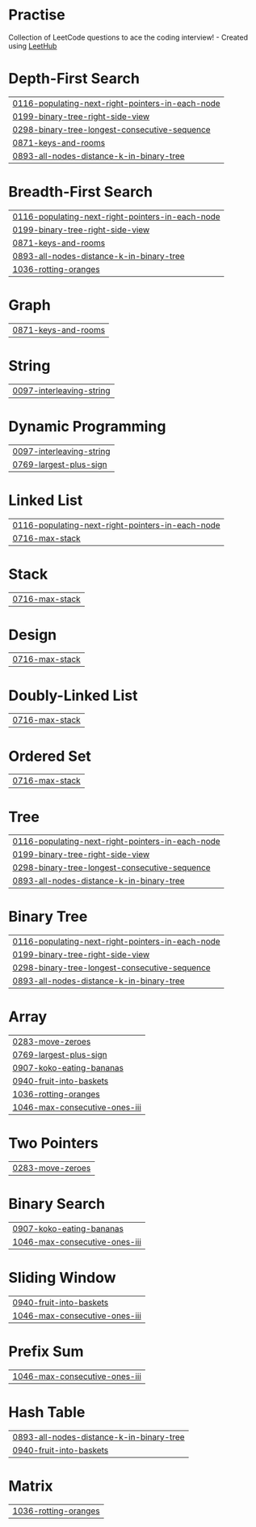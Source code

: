 # Practise
Collection of LeetCode questions to ace the coding interview! - Created using [LeetHub](https://github.com/QasimWani/LeetHub)


# Depth-First Search
|  |
| ------- |
| [0116-populating-next-right-pointers-in-each-node](https://github.com/Mouli-Sanketh-Maturi/DSA-Practise/tree/master/0116-populating-next-right-pointers-in-each-node) |
| [0199-binary-tree-right-side-view](https://github.com/Mouli-Sanketh-Maturi/DSA-Practise/tree/master/0199-binary-tree-right-side-view) |
| [0298-binary-tree-longest-consecutive-sequence](https://github.com/Mouli-Sanketh-Maturi/DSA-Practise/tree/master/0298-binary-tree-longest-consecutive-sequence) |
| [0871-keys-and-rooms](https://github.com/Mouli-Sanketh-Maturi/DSA-Practise/tree/master/0871-keys-and-rooms) |
| [0893-all-nodes-distance-k-in-binary-tree](https://github.com/Mouli-Sanketh-Maturi/DSA-Practise/tree/master/0893-all-nodes-distance-k-in-binary-tree) |
# Breadth-First Search
|  |
| ------- |
| [0116-populating-next-right-pointers-in-each-node](https://github.com/Mouli-Sanketh-Maturi/DSA-Practise/tree/master/0116-populating-next-right-pointers-in-each-node) |
| [0199-binary-tree-right-side-view](https://github.com/Mouli-Sanketh-Maturi/DSA-Practise/tree/master/0199-binary-tree-right-side-view) |
| [0871-keys-and-rooms](https://github.com/Mouli-Sanketh-Maturi/DSA-Practise/tree/master/0871-keys-and-rooms) |
| [0893-all-nodes-distance-k-in-binary-tree](https://github.com/Mouli-Sanketh-Maturi/DSA-Practise/tree/master/0893-all-nodes-distance-k-in-binary-tree) |
| [1036-rotting-oranges](https://github.com/Mouli-Sanketh-Maturi/DSA-Practise/tree/master/1036-rotting-oranges) |
# Graph
|  |
| ------- |
| [0871-keys-and-rooms](https://github.com/Mouli-Sanketh-Maturi/DSA-Practise/tree/master/0871-keys-and-rooms) |
# String
|  |
| ------- |
| [0097-interleaving-string](https://github.com/Mouli-Sanketh-Maturi/DSA-Practise/tree/master/0097-interleaving-string) |
# Dynamic Programming
|  |
| ------- |
| [0097-interleaving-string](https://github.com/Mouli-Sanketh-Maturi/DSA-Practise/tree/master/0097-interleaving-string) |
| [0769-largest-plus-sign](https://github.com/Mouli-Sanketh-Maturi/DSA-Practise/tree/master/0769-largest-plus-sign) |
# Linked List
|  |
| ------- |
| [0116-populating-next-right-pointers-in-each-node](https://github.com/Mouli-Sanketh-Maturi/DSA-Practise/tree/master/0116-populating-next-right-pointers-in-each-node) |
| [0716-max-stack](https://github.com/Mouli-Sanketh-Maturi/DSA-Practise/tree/master/0716-max-stack) |
# Stack
|  |
| ------- |
| [0716-max-stack](https://github.com/Mouli-Sanketh-Maturi/DSA-Practise/tree/master/0716-max-stack) |
# Design
|  |
| ------- |
| [0716-max-stack](https://github.com/Mouli-Sanketh-Maturi/DSA-Practise/tree/master/0716-max-stack) |
# Doubly-Linked List
|  |
| ------- |
| [0716-max-stack](https://github.com/Mouli-Sanketh-Maturi/DSA-Practise/tree/master/0716-max-stack) |
# Ordered Set
|  |
| ------- |
| [0716-max-stack](https://github.com/Mouli-Sanketh-Maturi/DSA-Practise/tree/master/0716-max-stack) |
# Tree
|  |
| ------- |
| [0116-populating-next-right-pointers-in-each-node](https://github.com/Mouli-Sanketh-Maturi/DSA-Practise/tree/master/0116-populating-next-right-pointers-in-each-node) |
| [0199-binary-tree-right-side-view](https://github.com/Mouli-Sanketh-Maturi/DSA-Practise/tree/master/0199-binary-tree-right-side-view) |
| [0298-binary-tree-longest-consecutive-sequence](https://github.com/Mouli-Sanketh-Maturi/DSA-Practise/tree/master/0298-binary-tree-longest-consecutive-sequence) |
| [0893-all-nodes-distance-k-in-binary-tree](https://github.com/Mouli-Sanketh-Maturi/DSA-Practise/tree/master/0893-all-nodes-distance-k-in-binary-tree) |
# Binary Tree
|  |
| ------- |
| [0116-populating-next-right-pointers-in-each-node](https://github.com/Mouli-Sanketh-Maturi/DSA-Practise/tree/master/0116-populating-next-right-pointers-in-each-node) |
| [0199-binary-tree-right-side-view](https://github.com/Mouli-Sanketh-Maturi/DSA-Practise/tree/master/0199-binary-tree-right-side-view) |
| [0298-binary-tree-longest-consecutive-sequence](https://github.com/Mouli-Sanketh-Maturi/DSA-Practise/tree/master/0298-binary-tree-longest-consecutive-sequence) |
| [0893-all-nodes-distance-k-in-binary-tree](https://github.com/Mouli-Sanketh-Maturi/DSA-Practise/tree/master/0893-all-nodes-distance-k-in-binary-tree) |
# Array
|  |
| ------- |
| [0283-move-zeroes](https://github.com/Mouli-Sanketh-Maturi/DSA-Practise/tree/master/0283-move-zeroes) |
| [0769-largest-plus-sign](https://github.com/Mouli-Sanketh-Maturi/DSA-Practise/tree/master/0769-largest-plus-sign) |
| [0907-koko-eating-bananas](https://github.com/Mouli-Sanketh-Maturi/DSA-Practise/tree/master/0907-koko-eating-bananas) |
| [0940-fruit-into-baskets](https://github.com/Mouli-Sanketh-Maturi/DSA-Practise/tree/master/0940-fruit-into-baskets) |
| [1036-rotting-oranges](https://github.com/Mouli-Sanketh-Maturi/DSA-Practise/tree/master/1036-rotting-oranges) |
| [1046-max-consecutive-ones-iii](https://github.com/Mouli-Sanketh-Maturi/DSA-Practise/tree/master/1046-max-consecutive-ones-iii) |
# Two Pointers
|  |
| ------- |
| [0283-move-zeroes](https://github.com/Mouli-Sanketh-Maturi/DSA-Practise/tree/master/0283-move-zeroes) |
# Binary Search
|  |
| ------- |
| [0907-koko-eating-bananas](https://github.com/Mouli-Sanketh-Maturi/DSA-Practise/tree/master/0907-koko-eating-bananas) |
| [1046-max-consecutive-ones-iii](https://github.com/Mouli-Sanketh-Maturi/DSA-Practise/tree/master/1046-max-consecutive-ones-iii) |
# Sliding Window
|  |
| ------- |
| [0940-fruit-into-baskets](https://github.com/Mouli-Sanketh-Maturi/DSA-Practise/tree/master/0940-fruit-into-baskets) |
| [1046-max-consecutive-ones-iii](https://github.com/Mouli-Sanketh-Maturi/DSA-Practise/tree/master/1046-max-consecutive-ones-iii) |
# Prefix Sum
|  |
| ------- |
| [1046-max-consecutive-ones-iii](https://github.com/Mouli-Sanketh-Maturi/DSA-Practise/tree/master/1046-max-consecutive-ones-iii) |
# Hash Table
|  |
| ------- |
| [0893-all-nodes-distance-k-in-binary-tree](https://github.com/Mouli-Sanketh-Maturi/DSA-Practise/tree/master/0893-all-nodes-distance-k-in-binary-tree) |
| [0940-fruit-into-baskets](https://github.com/Mouli-Sanketh-Maturi/DSA-Practise/tree/master/0940-fruit-into-baskets) |
# Matrix
|  |
| ------- |
| [1036-rotting-oranges](https://github.com/Mouli-Sanketh-Maturi/DSA-Practise/tree/master/1036-rotting-oranges) |